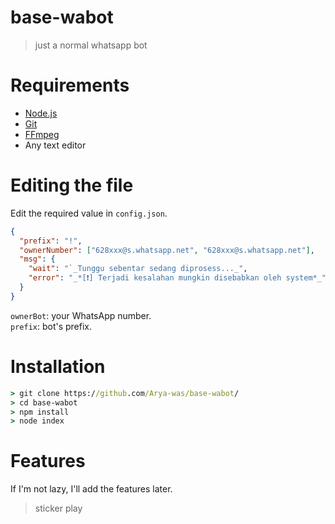 # base-wabot
> just a normal whatsapp bot
>

# Requirements
* [Node.js](https://nodejs.org/en/)
* [Git](https://git-scm.com/downloads)
* [FFmpeg](https://www.gyan.dev/ffmpeg/builds/)
* Any text editor

#  Editing the file
Edit the required value in `config.json`.
```json
{
  "prefix": "!",
  "ownerNumber": ["628xxx@s.whatsapp.net", "628xxx@s.whatsapp.net"],
  "msg": {
    "wait": "`_Tunggu sebentar sedang diprosess..._",
    "error": "_*[❗] Terjadi kesalahan mungkin disebabkan oleh system*_",
  }
}
```

`ownerBot`: your WhatsApp number.  
`prefix`: bot's prefix.  

# Installation
```cmd
> git clone https://github.com/Arya-was/base-wabot/
> cd base-wabot
> npm install
> node index
```

# Features
If I'm not lazy, I'll add the features later.
> sticker
> play

